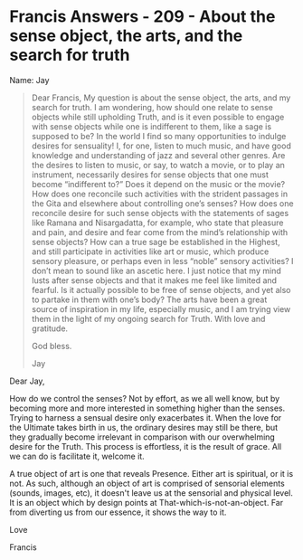 # Francis Answers - 209 - About the sense object, the arts, and the search for truth

Name: Jay

>Dear Francis, My question is about the sense object, the arts, and my search for truth. I am wondering, how should one relate to sense objects while still upholding Truth, and is it even possible to engage with sense objects while one is indifferent to them, like a sage is supposed to be? In the world I find so many opportunities to indulge desires for sensuality! I, for one, listen to much music, and have good knowledge and understanding of jazz and several other genres. Are the desires to listen to music, or say, to watch a movie, or to play an instrument, necessarily desires for sense objects that one must become “indifferent to?” Does it depend on the music or the movie? How does one reconcile such activities with the strident passages in the Gita and elsewhere about controlling one’s senses? How does one reconcile desire for such sense objects with the statements of sages like Ramana and Nisargadatta, for example, who state that pleasure and pain, and desire and fear come from the mind’s relationship with sense objects? How can a true sage be established in the Highest, and still participate in activities like art or music, which produce sensory pleasure, or perhaps even in less “noble” sensory activities? I don’t mean to sound like an ascetic here. I just notice that my mind lusts after sense objects and that it makes me feel like limited and fearful. Is it actually possible to be free of sense objects, and yet also to partake in them with one’s body? The arts have been a great source of inspiration in my life, especially music, and I am trying view them in the light of my ongoing search for Truth. With love and gratitude.
>
>God bless.
>
>Jay

Dear Jay,

How do we control the senses? Not by effort, as we all well know, but by becoming more and more interested in something higher than the senses. Trying to harness a sensual desire only exacerbates it. When the love for the Ultimate takes birth in us, the ordinary desires may still be there, but they gradually become irrelevant in comparison with our overwhelming desire for the Truth. This process is effortless, it is the result of grace. All we can do is facilitate it, welcome it.

A true object of art is one that reveals Presence. Either art is spiritual, or it is not. As such, although an object of art is comprised of sensorial elements (sounds, images, etc), it doesn't leave us at the sensorial and physical level. It is an object which by design points at That-which-is-not-an-object. Far from diverting us from our essence, it shows the way to it.

Love

Francis
